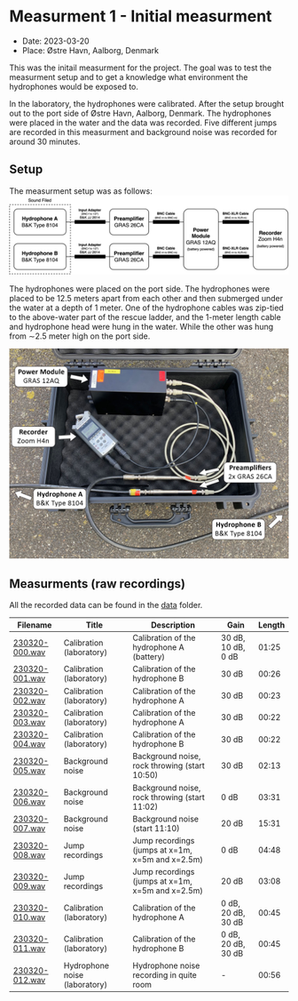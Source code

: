 # Measurment 1 - Initial measurment

- Date: 2023-03-20
- Place: Østre Havn, Aalborg, Denmark

This was the initail measurment for the project. The goal was to test the measurment setup and to get a knowledge what environment the hydrophones would be exposed to.

In the laboratory, the hydrophones were calibrated. After the setup brought out to the port side of Østre Havn, Aalborg, Denmark. The hydrophones were placed in the water and the data was recorded. Five different jumps are recorded in this measurment and background noise was recorded for around 30 minutes.

## Setup

The measurment setup was as follows:
![Measurment setup](../../docs/imgs/blockdiagram_measurement_setup.png)

The hydrophones were placed on the port side. The hydrophones were placed to be 12.5 meters apart from each other and then submerged under the water at a depth of 1 meter. One of the hydrophone cables was zip-tied to the above-water part of the rescue ladder, and the 1-meter length cable and hydrophone head were hung in the water. While the other was hung from ∼2.5 meter high on the port side.

![Protectice case](../../docs/imgs/measurement_setup_in_protective_cage.jpg)

## Measurments (raw recordings)

All the recorded data can be found in the [data](.) folder.

| Filename | Title | Description | Gain | Length |
|----------|-------|-------------|------|--------|
| [230320-000.wav](230320-000.wav) | Calibration (laboratory) | Calibration of the hydrophone A (battery) | 30 dB, 10 dB, 0 dB | 01:25 |
| [230320-001.wav](230320-001.wav) | Calibration (laboratory) | Calibration of the hydrophone B | 30 dB | 00:26 |
| [230320-002.wav](230320-002.wav) | Calibration (laboratory) | Calibration of the hydrophone A | 30 dB | 00:23 |
| [230320-003.wav](230320-003.wav) | Calibration (laboratory) | Calibration of the hydrophone A | 30 dB | 00:22 |
| [230320-004.wav](230320-004.wav) | Calibration (laboratory) | Calibration of the hydrophone B | 30 dB | 00:22 |
| [230320-005.wav](230320-005.wav) | Background noise | Background noise, rock throwing (start 10:50) | 30 dB | 02:13 |
| [230320-006.wav](230320-006.wav) | Background noise | Background noise, rock throwing (start 11:02) | 0 dB | 03:31 |
| [230320-007.wav](230320-007.wav) | Background noise | Background noise (start 11:10)  | 20 dB | 15:31 |
| [230320-008.wav](230320-008.wav) | Jump recordings | Jump recordings (jumps at x=1m, x=5m and x=2.5m) | 0 dB | 04:48  |
| [230320-009.wav](230320-009.wav) | Jump recordings | Jump recordings (jumps at x=1m, x=5m and x=2.5m) | 20 dB | 03:08 |
| [230320-010.wav](230320-010.wav) | Calibration (laboratory)| Calibration of the hydrophone A | 0 dB, 20 dB, 30 dB | 00:45 |
| [230320-011.wav](230320-011.wav) | Calibration (laboratory)| Calibration of the hydrophone B | 0 dB, 20 dB, 30 dB | 00:45 |
| [230320-012.wav](230320-012.wav) | Hydrophone noise (laboratory)| Hydrophone noise recording in quite room | - | 00:56 |
